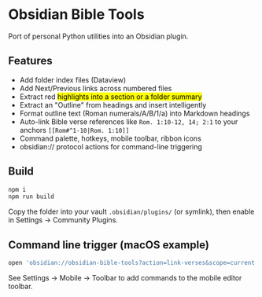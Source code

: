 # Obsidian Bible Tools

Port of personal Python utilities into an Obsidian plugin.

## Features
- Add folder index files (Dataview)
- Add Next/Previous links across numbered files
- Extract red <mark> highlights into a section or a folder summary
- Extract an "Outline" from headings and insert intelligently
- Format outline text (Roman numerals/A/B/1/a) into Markdown headings
- Auto-link Bible verse references like `Rom. 1:10-12, 14; 2:1` to your anchors `[[Rom#^1-10|Rom. 1:10]]`
- Command palette, hotkeys, mobile toolbar, ribbon icons
- obsidian:// protocol actions for command-line triggering

## Build
```bash
npm i
npm run build
```

Copy the folder into your vault `.obsidian/plugins/` (or symlink), then enable in Settings → Community Plugins.

## Command line trigger (macOS example)
```bash
open 'obsidian://obsidian-bible-tools?action=link-verses&scope=current'
```

See Settings → Mobile → Toolbar to add commands to the mobile editor toolbar.

